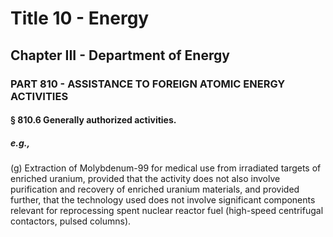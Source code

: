 
# Title 10 - Energy
## Chapter III - Department of Energy
### PART 810 - ASSISTANCE TO FOREIGN ATOMIC ENERGY ACTIVITIES
#### § 810.6 Generally authorized activities.
##### e.g.,

(g) Extraction of Molybdenum-99 for medical use from irradiated targets of enriched uranium, provided that the activity does not also involve purification and recovery of enriched uranium materials, and provided further, that the technology used does not involve significant components relevant for reprocessing spent nuclear reactor fuel (high-speed centrifugal contactors, pulsed columns).
